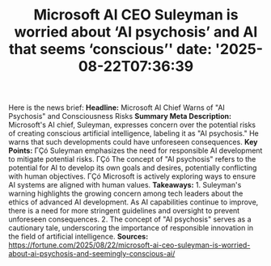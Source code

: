 ﻿---
title: "Microsoft AI CEO Suleyman is worried about ‘AI psychosis’ and AI that seems ‘conscious’'
date: '2025-08-22T07:36:39"
category: "Markets"
summary: ""
slug: "microsoft ai ceo suleyman is worried about ai psychosis and "
source_urls:
  - "https://fortune.com/2025/08/22/microsoft-ai-ceo-suleyman-is-worried-about-ai-psychosis-and-seemingly-conscious-ai/"
seo:
  title: "Microsoft AI CEO Suleyman is worried about ‘AI psychosis’ and AI that seems ‘conscious’ | Hash n Hedge'
  description: '"
  keywords: ["news", "markets", "brief"]
---
Here is the news brief:  **Headline:** Microsoft AI Chief Warns of "AI Psychosis" and Consciousness Risks  **Summary Meta Description:** Microsoft's AI chief, Suleyman, expresses concern over the potential risks of creating conscious artificial intelligence, labeling it as "AI psychosis." He warns that such developments could have unforeseen consequences.  **Key Points:**  ΓÇó Suleyman emphasizes the need for responsible AI development to mitigate potential risks. ΓÇó The concept of "AI psychosis" refers to the potential for AI to develop its own goals and desires, potentially conflicting with human objectives. ΓÇó Microsoft is actively exploring ways to ensure AI systems are aligned with human values.  **Takeaways:**  1. Suleyman's warning highlights the growing concern among tech leaders about the ethics of advanced AI development. As AI capabilities continue to improve, there is a need for more stringent guidelines and oversight to prevent unforeseen consequences. 2. The concept of "AI psychosis" serves as a cautionary tale, underscoring the importance of responsible innovation in the field of artificial intelligence.  **Sources:**  https://fortune.com/2025/08/22/microsoft-ai-ceo-suleyman-is-worried-about-ai-psychosis-and-seemingly-conscious-ai/ 
